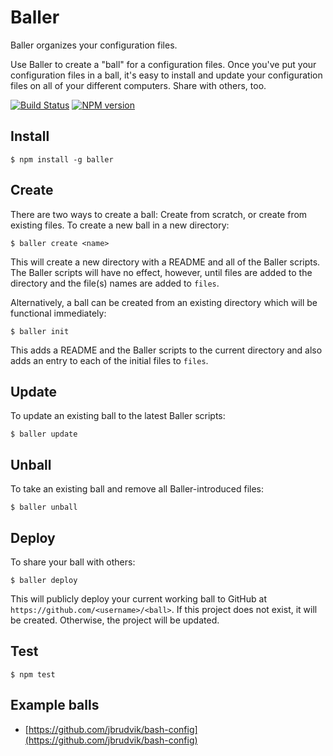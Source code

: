 # Baller

Baller organizes your configuration files.

Use Baller to create a "ball" for a configuration files. Once you've put your configuration files in a ball, it's easy to install and update your configuration files on all of your different computers. Share with others, too.

[![Build Status](https://drone.io/github.com/jbrudvik/baller/status.png)](https://drone.io/github.com/jbrudvik/baller/latest)
[![NPM version](https://badge.fury.io/js/baller.png)](http://badge.fury.io/js/baller)


## Install

    $ npm install -g baller


## Create

There are two ways to create a ball: Create from scratch, or create from existing files. To create a new ball in a new directory:

    $ baller create <name>

This will create a new directory with a README and all of the Baller scripts. The Baller scripts will have no effect, however, until files are added to the directory and the file(s) names are added to `files`.

Alternatively, a ball can be created from an existing directory which will be functional immediately:

    $ baller init

This adds a README and the Baller scripts to the current directory and also adds an entry to each of the initial files to `files`.


## Update

To update an existing ball to the latest Baller scripts:

    $ baller update


## Unball

To take an existing ball and remove all Baller-introduced files:

    $ baller unball


## Deploy

To share your ball with others:

    $ baller deploy

This will publicly deploy your current working ball to GitHub at `https://github.com/<username>/<ball>`. If this project does not exist, it will be created. Otherwise, the project will be updated.


## Test

    $ npm test


## Example balls

- [https://github.com/jbrudvik/bash-config](https://github.com/jbrudvik/bash-config)
